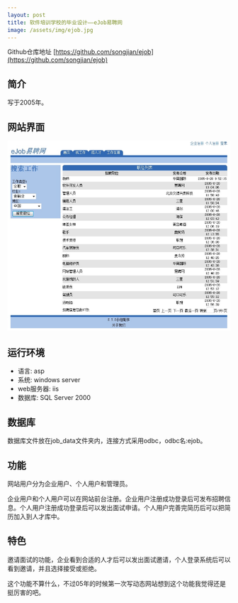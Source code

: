 ```yaml
---
layout: post
title: 软件培训学校的毕业设计——eJob易聘网
image: /assets/img/ejob.jpg
---
```

Github仓库地址 [https://github.com/songjian/ejob](https://github.com/songjian/ejob)

## 简介
写于2005年。

## 网站界面
![ejob运行效果](/assets/img/ejob.jpg)

## 运行环境
* 语言: asp
* 系统: windows server
* web服务器: iis
* 数据库: SQL Server 2000

## 数据库
数据库文件放在job_data文件夹内，连接方式采用odbc，odbc名:ejob。

## 功能
网站用户分为企业用户、个人用户和管理员。

企业用户和个人用户可以在网站前台注册。企业用户注册成功登录后可发布招聘信息。个人用户注册成功登录后可以发出面试申请。个人用户完善完简历后可以把简历加入到人才库中。

## 特色

邀请面试的功能，企业看到合适的人才后可以发出面试邀请，个人登录系统后可以看到邀请，并且选择接受或拒绝。

这个功能不算什么，不过05年的时候第一次写动态网站想到这个功能我觉得还是挺厉害的吧。
